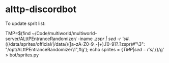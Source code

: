 # alttp-discordbot

To update sprit list:

TMP=$(find ~/Code/multiworld/multiworld-server/ALttPEntranceRandomizer/ -iname *.zspr | sed -r 's#.*((/data/sprites/official/|/data/)([a-zA-Z0-9_-]+)\.[0-9]?\.?zspr)#"\3": "/opt/ALttPEntranceRandomizer\1",#g'); echo sprites = {$TMP | sed -r 's/,$/}/g' > bot/sprites.py
